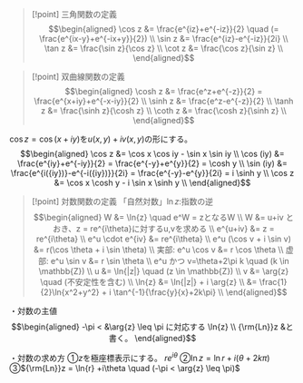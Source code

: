 > [!point] 三角関数の定義
> $$\begin{aligned}
> \cos z &= \frac{e^{iz}+e^{-iz}}{2} \quad (= \frac{e^{ix-y}+e^{-ix+y}}{2}) \\
> \sin z &= \frac{e^{iz}-e^{-iz}}{2i} \\
> \tan z &= \frac{\sin z}{\cos z} \\
> \cot z &= \frac{\cos z}{\sin z} \\
> \end{aligned}$$

> [!point] 双曲線関数の定義
> $$\begin{aligned}
> \cosh z &= \frac{e^z+e^{-z}}{2} = \frac{e^{x+iy}+e^{-x-iy}}{2} \\
> \sinh z &= \frac{e^z-e^{-z}}{2} \\
> \tanh z &= \frac{\sinh z}{\cosh z} \\
> \coth z &= \frac{\cosh z}{\sinh z} \\
> \end{aligned}$$

$\cos z = \cos (x+iy)$を$u(x,y)+iv(x,y)$の形にする。
$$\begin{aligned}
\cos z &= \cos x \cos iy - \sin x \sin iy \\
\cos (iy) &= \frac{e^{iy}+e^{-iy}}{2} = \frac{e^{-y}+e^{y}}{2} = \cosh y \\
\sin (iy) &= \frac{e^{i({iy})}-e^{-i({iy})}}{2i} = \frac{e^{-y}-e^{y}}{2i} = i \sinh y \\
\cos z &= \cos x \cosh y - i \sin x \sinh y \\
\end{aligned}$$

> [!point] 対数関数の定義
> 「自然対数」$\ln{z}$:指数の逆
> $$\begin{aligned}
> W &= \ln{z} \quad e^W = zとなるW \\
> W &= u+iv とおき、z = re^{i\theta}に対するu,vを求める \\
> e^{u+iv} &= z = re^{i\theta} \\
> e^u \cdot e^{iv} &= re^{i\theta} \\
> e^u (\cos v + i \sin v) &= r(\cos \theta + i \sin \theta) \\
> 実部: e^u \cos v &= r \cos \theta \\
> 虚部: e^u \sin v &= r \sin \theta \\
> e^u かつ v=\theta+2\pi k \quad (k \in \mathbb{Z}) \\
> u &= \ln{|z|} \quad (z \in \mathbb{Z}) \\
> v &= \arg{z} \quad (不安定性を含む) \\
> \ln{z} &= \ln{|z|} + i \arg{z} \\
> &= \frac{1}{2}\ln{x^2+y^2} + i \tan^{-1}{\frac{y}{x}+2k\pi} \\
> \end{aligned}$$

・対数の主値
$$\begin{aligned}
-\pi < &\arg{z} \leq \pi に対応する \ln{z} \\
{\rm{Ln}}z &と書く。
\end{aligned}$$

・対数の求め方
①$z$を極座標表示にする。 $re^{i\theta}$
②$\ln{z} = \ln{r} + i (\theta+2k\pi)$
③${\rm{Ln}}z = \ln{r} +i\theta \quad (-\pi < \arg{z} \leq \pi)$

